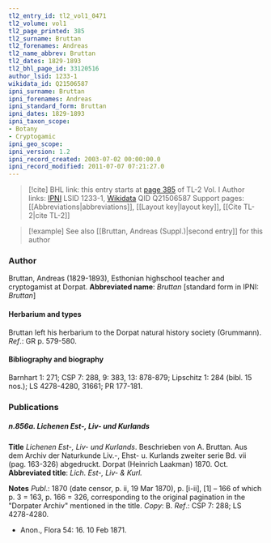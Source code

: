 ```yaml
---
tl2_entry_id: tl2_vol1_0471
tl2_volume: vol1
tl2_page_printed: 385
tl2_surname: Bruttan
tl2_forenames: Andreas
tl2_name_abbrev: Bruttan
tl2_dates: 1829-1893
tl2_bhl_page_id: 33120516
author_lsid: 1233-1
wikidata_id: Q21506587
ipni_surname: Bruttan
ipni_forenames: Andreas
ipni_standard_form: Bruttan
ipni_dates: 1829-1893
ipni_taxon_scope: 
- Botany
- Cryptogamic
ipni_geo_scope: 
ipni_version: 1.2
ipni_record_created: 2003-07-02 00:00:00.0
ipni_record_modified: 2011-07-07 07:21:27.0
---
```


> [!cite] BHL link: this entry starts at [page 385](https://www.biodiversitylibrary.org/page/33120516) of TL-2 Vol. I
> Author links: [IPNI](https://www.ipni.org/a/1233-1) LSID 1233-1, [Wikidata](https://www.wikidata.org/wiki/Q21506587) QID Q21506587
> Support pages: [[Abbreviations|abbreviations]], [[Layout key|layout key]], [[Cite TL-2|cite TL-2]]

> [!example] See also [[Bruttan, Andreas (Suppl.)|second entry]] for this author

### Author

Bruttan, Andreas (1829-1893), Esthonian highschool teacher and cryptogamist at Dorpat. 
**Abbreviated name**: *Bruttan* \[standard form in IPNI: *Bruttan*\]

#### Herbarium and types

Bruttan left his herbarium to the Dorpat natural history society (Grummann).
*Ref*.: GR p. 579-580.

#### Bibliography and biography

Barnhart 1: 271; CSP 7: 288, 9: 383, 13: 878-879; Lipschitz 1: 284 (bibl. 15 nos.); LS 4278-4280, 31661; PR 177-181.

### Publications

##### n.856a. Lichenen Est-, Liv- und Kurlands

**Title**
*Lichenen Est-, Liv- und Kurlands*. Beschrieben von A. Bruttan. Aus dem Archiv der Naturkunde Liv.-, Ehst- u. Kurlands zweiter serie Bd. vii (pag. 163-326) abgedruckt. Dorpat (Heinrich Laakman) 1870. Oct.
**Abbreviated title**: *Lich. Est-, Liv- & Kurl.*

**Notes**
*Publ*.: 1870 (date censor, p. ii, 19 Mar 1870), p. \[i-ii\], \[1\] – 166 of which p. 3 = 163, p. 166 = 326, corresponding to the original pagination in the "Dorpater Archiv" mentioned in the title. *Copy*: B.
*Ref*.: CSP 7: 288; LS 4278-4280.
- Anon., Flora 54: 16. 10 Feb 1871.

